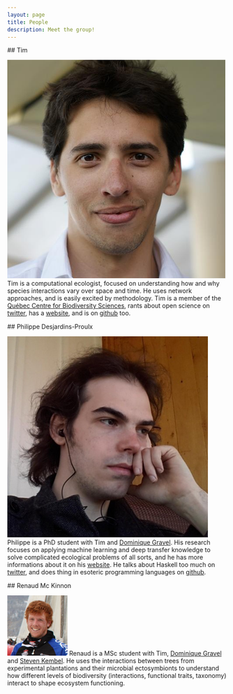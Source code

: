 ```yaml
---
layout: page
title: People
description: Meet the group!
---
```


<div class="pure-u-1 copy" markdown="1">
## Tim

<img src="/mugshots/tim.jpg" class="mugshot"/> Tim is a computational
ecologist, focused on understanding how and why species interactions
vary over space and time. He uses network approaches, and is
easily excited by methodology. Tim is a member of the [Québec
Centre for Biodiversity Sciences][qcbs], rants about open science on
[twitter](http://twitter.com/tpoi), has a [website](http://timotheepoisot.fr/),
and is on [github](http://github.com/tpoisot/) too.

</div>

<div class="pure-u-1 copy" markdown="1">
## Philippe Desjardins-Proulx

<img src="/mugshots/philippedesjardinsproulx.jpg" class="mugshot"/> Philippe
is a PhD student with Tim and [Dominique Gravel][dom]. His research focuses
on applying machine learning and deep transfer knowledge to solve complicated
ecological problems of all sorts, and he has more informations about it on
his [website](http://phdp.github.io/). He talks about Haskell too much on
[twitter](http://twitter.com/phdpqc/), and does thing in esoteric programming
languages on [github](http://github.com/phdp/).

</div>

<div class="pure-u-1 copy" markdown="1">
## Renaud Mc Kinnon

<img src="/mugshots/renaudmckinnon.png" class="mugshot"/> Renaud is a MSc
student with Tim, [Dominique Gravel][dom] and [Steven Kembel][skemb]. He
uses the interactions between trees from experimental plantations and their
microbial ectosymbionts to understand how different levels of biodiversity
(interactions, functional traits, taxonomy) interact to shape ecosystem
functioning.

</div>


[qcbs]: http://qcbs.ca/fr/membres/les-chercheurs/?profile=166
[dom]: http://chaire-eec.uqar.ca/
[skemb]: http://phylodiversity.net/skembel/index.html
